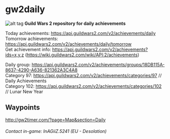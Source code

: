 # gw2daily

 ![alt tag](https://render.guildwars2.com/file/483E3939D1A7010BDEA2970FB27703CAAD5FBB0F/42684.png) **Guild Wars 2 repository for daily achievements**

Today achievements: https://api.guildwars2.com/v2/achievements/daily  
Tomorrow achievements: https://api.guildwars2.com/v2/achievements/daily/tomorrow  
Get achievement info: https://api.guildwars2.com/v2/achievements?ids=x,y,z (https://wiki.guildwars2.com/wiki/API:2/achievements)  
  
Daily group: https://api.guildwars2.com/v2/achievements/groups/18DB115A-8637-4290-A636-821362A3C4A8  
Category 97: https://api.guildwars2.com/v2/achievements/categories/97 // Daily Achievements  
Category 102: https://api.guildwars2.com/v2/achievements/categories/102 // Lunar New Year  



## Waypoints
http://gw2timer.com/?page=Map&section=Daily

###### Contact in-game: InAGiiZ.5241 (EU - Desolation)
